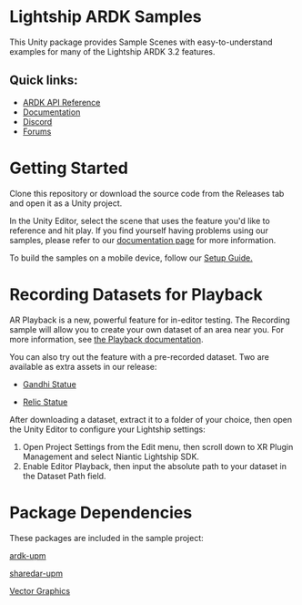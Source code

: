 # Lightship ARDK Samples
This Unity package provides Sample Scenes with easy-to-understand examples for many of the Lightship ARDK 3.2 features.

## __Quick links:__
* [ARDK API Reference](https://lightship.dev/docs/ardk/apiref/Niantic/)
* [Documentation](https://lightship.dev/docs/ardk/sample_projects/)
* [Discord](https://discord.gg/uqfnAWVy)
* [Forums](https://community.lightship.dev/)

# Getting Started

Clone this repository or download the source code from the Releases tab and open it as a Unity project.

In the Unity Editor, select the scene that uses the feature you'd like to reference and hit play.
If you find yourself having problems using our samples, please refer to our [documentation page](https://lightship.dev/docs/ardk/sample_projects/) for more information.

To build the samples on a mobile device, follow our [Setup Guide.](https://lightship.dev/docs/ardk/setup/#selecting-your-mobile-platform)

# Recording Datasets for Playback
AR Playback is a new, powerful feature for in-editor testing. The Recording sample will allow you to create your own dataset of an area near you. For more information, see [the Playback documentation](https://lightship.dev/docs/ardk/features/playback/).

You can also try out the feature with a pre-recorded dataset. Two are available as extra assets in our release:

* [Gandhi Statue](https://github.com/niantic-lightship/ardk-samples/releases/download/3.1.0/GandhiStatue_PlaybackDataset.tgz)

* [Relic Statue](https://github.com/niantic-lightship/ardk-samples/releases/download/3.1.0/Relic_PlaybackDataset.tgz)


After downloading a dataset, extract it to a folder of your choice, then open the Unity Editor to configure your Lightship settings:

1. Open Project Settings from the Edit menu, then scroll down to XR Plugin Management and select Niantic Lightship SDK.
2. Enable Editor Playback, then input the absolute path to your dataset in the Dataset Path field.

# Package Dependencies
These packages are included in the sample project:

[ardk-upm](https://github.com/niantic-lightship/ardk-upm)

[sharedar-upm](https://github.com/niantic-lightship/sharedar-upm)

[Vector Graphics](com.unity.vectorgraphics)